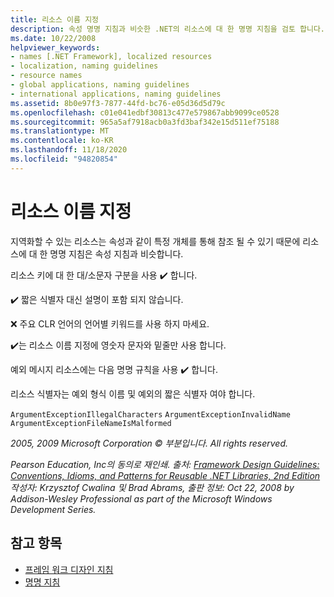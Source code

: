 ```yaml
---
title: 리소스 이름 지정
description: 속성 명명 지침과 비슷한 .NET의 리소스에 대 한 명명 지침을 검토 합니다.
ms.date: 10/22/2008
helpviewer_keywords:
- names [.NET Framework], localized resources
- localization, naming guidelines
- resource names
- global applications, naming guidelines
- international applications, naming guidelines
ms.assetid: 8b0e97f3-7877-44fd-bc76-e05d36d5d79c
ms.openlocfilehash: c01e041edbf30813c477e579867abb9099ce0528
ms.sourcegitcommit: 965a5af7918acb0a3fd3baf342e15d511ef75188
ms.translationtype: MT
ms.contentlocale: ko-KR
ms.lasthandoff: 11/18/2020
ms.locfileid: "94820854"
---
```

# <a name="naming-resources"></a>리소스 이름 지정
지역화할 수 있는 리소스는 속성과 같이 특정 개체를 통해 참조 될 수 있기 때문에 리소스에 대 한 명명 지침은 속성 지침과 비슷합니다.

 리소스 키에 대 한 대/소문자 구분을 사용 ✔️ 합니다.

 ✔️ 짧은 식별자 대신 설명이 포함 되지 않습니다.

 ❌ 주요 CLR 언어의 언어별 키워드를 사용 하지 마세요.

 ✔️는 리소스 이름 지정에 영숫자 문자와 밑줄만 사용 합니다.

 예외 메시지 리소스에는 다음 명명 규칙을 사용 ✔️ 합니다.

 리소스 식별자는 예외 형식 이름 및 예외의 짧은 식별자 여야 합니다.

 `ArgumentExceptionIllegalCharacters` `ArgumentExceptionInvalidName`
 `ArgumentExceptionFileNameIsMalformed`

 *2005, 2009 Microsoft Corporation © 부분입니다. All rights reserved.*

 *Pearson Education, Inc의 동의로 재인쇄. 출처: [Framework Design Guidelines: Conventions, Idioms, and Patterns for Reusable .NET Libraries, 2nd Edition](https://www.informit.com/store/framework-design-guidelines-conventions-idioms-and-9780321545619) 작성자: Krzysztof Cwalina 및 Brad Abrams, 출판 정보: Oct 22, 2008 by Addison-Wesley Professional as part of the Microsoft Windows Development Series.*

## <a name="see-also"></a>참고 항목

- [프레임 워크 디자인 지침](index.md)
- [명명 지침](naming-guidelines.md)
